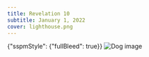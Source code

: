 ```yaml
---
title: Revelation 10
subtitle: January 1, 2022
cover: lighthouse.png
---
```


{"sspmStyle": {"fullBleed": true}}
![Dog image](walrus.png)

